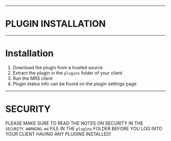 ----
# PLUGIN INSTALLATION #

----
# Installation #

1. Download the plugin from a trusted source
2. Extract the plugin in the ``plugins`` folder of your client
3. Run the MRS client
4. Plugin status info can be found on the plugin settings page

----
# SECURITY #

PLEASE MAKE SURE TO READ THE NOTES ON SECURITY IN THE 
``SECURITY_WARNING.md`` FILE IN THE ``plugins`` FOLDER
BEFORE YOU LOG INTO YOUR CLIENT HAVING ANY PLUGINS INSTALLED!